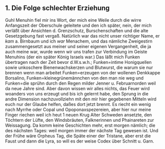## 1. Die Folge schlechter Erziehung 
 Guhl Menuhin fiel mir ins Wort, der mich eine Weile durch die wirre Anfangszeit der Oberschule geleitete und den ich später, nein, der mich verläßt über Ansichten d. Grenzschutz, Burschenschaften und die alte Gesetzgebung fast vergaß. Natürlich war das nicht unser richtiger Name, er *kam* a. Birnbaum und ich *war* Menachem, und das nämliche Zweigestirn zusammengesetzt aus meiner und seiner eigenen Vergangenheit, die ja auch meine war, wurde wenn wir uns trafen zur Verbindung im Geiste Menuhins (der ein später König Israels war.) Das läßt mich Funken übertragen nach der Zeit bevor d.W.s.w.h.; Funken=intime Honigquellen sowie unkoschere Bienenwachskerzen und Blutwurst, die warum sie nur brennen wenn man arbeitet Funken=erzeugen von der wollenen Denkkappe Borsalino, Funken=kleinegrünemännchen von den man nie weg und Funken=die sprühn durch den Regen milder Jenner u. Februarnorden weil da neue Jahre sind. Aber davon wissen wir alles nichts, das Feuer wird woanders von uns erzeugt und bis ich gelernt habe, den Sprung in die andre Dimension nachzuvollziehn mit den mir hier gegebenen Mitteln wird euch nur der Glaube helfen, daßes dort jetzt brennt. Es riecht ein wenig nach Myrrhe oder Copal und Opoponaxspezereien, aber hier nur meine Finger riechen weil ich heut 1 neuen Krug Alter Schweden ansetzte, den Töchtern der Lüfte, den Windsbräuten, Falknerinnen und Phainareten zur Weissagung. Da komm keine Geschichten mehr, erst morgen nämlich; die des nächsten Tages: weil morgen immer der nächste Tag gewesen ist. Und der Frühe wäre Orpheus Tag, die Späte einer der Tristane, aber erst die Faust und dann die Lyra, so will es der weise Codex über Schnitt u. Garn.    
